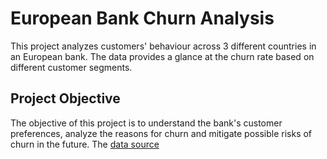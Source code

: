 # European Bank Churn Analysis
This project analyzes customers' behaviour across 3 different countries in an European bank. The data provides a glance at the churn rate based on different customer segments.

## Project Objective
The objective of this project is to understand the bank's customer preferences, analyze the reasons for churn and mitigate possible risks of churn in the future. The [data source](https://mavenanalytics.io/data-playground)
